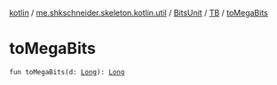 [kotlin](../../../index.md) / [me.shkschneider.skeleton.kotlin.util](../../index.md) / [BitsUnit](../index.md) / [TB](index.md) / [toMegaBits](./to-mega-bits.md)

# toMegaBits

`fun toMegaBits(d: `[`Long`](https://kotlinlang.org/api/latest/jvm/stdlib/kotlin/-long/index.html)`): `[`Long`](https://kotlinlang.org/api/latest/jvm/stdlib/kotlin/-long/index.html)